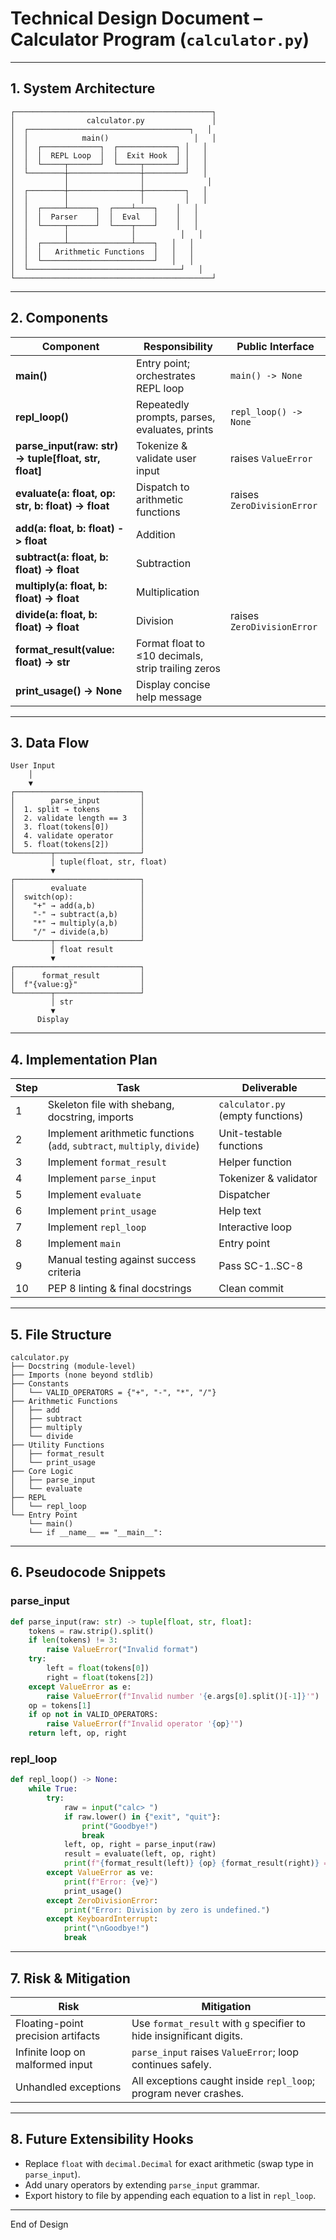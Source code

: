 # Technical Design Document – Calculator Program (`calculator.py`)

---

## 1. System Architecture

```
┌────────────────────────────────────────────┐
│                calculator.py               │
│  ┌────────────────────────────────────┐   │
│  │            main()                   │   │
│  │  ┌─────────────┐  ┌─────────────┐ │   │
│  │  │  REPL Loop  │  │  Exit Hook  │ │   │
│  │  └─────┬───────┘  └─────┬───────┘ │   │
│  └────────┼────────────────┼─────────┘   │
│           │                │              │
│  ┌────────┼────────────────┼─────────┐   │
│  │        │                │         │   │
│  │  ┌─────┴──────┐  ┌────┴────┐    │   │
│  │  │  Parser    │  │  Eval   │    │   │
│  │  └─────┬──────┘  └────┬────┘    │   │
│  │        │              │          │   │
│  │  ┌─────┴──────────────┴────┐   │   │
│  │  │   Arithmetic Functions  │   │   │
│  │  └─────────────────────────┘   │   │
│  └──────────────────────────────────┘   │
└────────────────────────────────────────────┘
```

---

## 2. Components

| Component | Responsibility | Public Interface |
|---|---|---|
| **main()** | Entry point; orchestrates REPL loop | `main() -> None` |
| **repl_loop()** | Repeatedly prompts, parses, evaluates, prints | `repl_loop() -> None` |
| **parse_input(raw: str) -> tuple[float, str, float]** | Tokenize & validate user input | raises `ValueError` |
| **evaluate(a: float, op: str, b: float) -> float** | Dispatch to arithmetic functions | raises `ZeroDivisionError` |
| **add(a: float, b: float) -> float** | Addition | |
| **subtract(a: float, b: float) -> float** | Subtraction | |
| **multiply(a: float, b: float) -> float** | Multiplication | |
| **divide(a: float, b: float) -> float** | Division | raises `ZeroDivisionError` |
| **format_result(value: float) -> str** | Format float to ≤10 decimals, strip trailing zeros | |
| **print_usage() -> None** | Display concise help message | |

---

## 3. Data Flow

```
User Input
    │
    ▼
┌────────────────────────────┐
│        parse_input         │
│  1. split → tokens         │
│  2. validate length == 3   │
│  3. float(tokens[0])       │
│  4. validate operator      │
│  5. float(tokens[2])       │
└────────┬───────────────────┘
         │ tuple(float, str, float)
         ▼
┌────────────────────────────┐
│        evaluate            │
│  switch(op):               │
│    "+" → add(a,b)          │
│    "-" → subtract(a,b)     │
│    "*" → multiply(a,b)     │
│    "/" → divide(a,b)       │
└────────┬───────────────────┘
         │ float result
         ▼
┌────────────────────────────┐
│      format_result         │
│  f"{value:g}"              │
└────────┬───────────────────┘
         │ str
         ▼
      Display
```

---

## 4. Implementation Plan

| Step | Task | Deliverable |
|---|---|---|
| 1 | Skeleton file with shebang, docstring, imports | `calculator.py` (empty functions) |
| 2 | Implement arithmetic functions (`add`, `subtract`, `multiply`, `divide`) | Unit-testable functions |
| 3 | Implement `format_result` | Helper function |
| 4 | Implement `parse_input` | Tokenizer & validator |
| 5 | Implement `evaluate` | Dispatcher |
| 6 | Implement `print_usage` | Help text |
| 7 | Implement `repl_loop` | Interactive loop |
| 8 | Implement `main` | Entry point |
| 9 | Manual testing against success criteria | Pass SC-1..SC-8 |
| 10 | PEP 8 linting & final docstrings | Clean commit |

---

## 5. File Structure

```
calculator.py
├── Docstring (module-level)
├── Imports (none beyond stdlib)
├── Constants
│   └── VALID_OPERATORS = {"+", "-", "*", "/"}
├── Arithmetic Functions
│   ├── add
│   ├── subtract
│   ├── multiply
│   └── divide
├── Utility Functions
│   ├── format_result
│   └── print_usage
├── Core Logic
│   ├── parse_input
│   └── evaluate
├── REPL
│   └── repl_loop
└── Entry Point
    └── main()
    └── if __name__ == "__main__":
```

---

## 6. Pseudocode Snippets

### parse_input
```python
def parse_input(raw: str) -> tuple[float, str, float]:
    tokens = raw.strip().split()
    if len(tokens) != 3:
        raise ValueError("Invalid format")
    try:
        left = float(tokens[0])
        right = float(tokens[2])
    except ValueError as e:
        raise ValueError(f"Invalid number '{e.args[0].split()[-1]}'")
    op = tokens[1]
    if op not in VALID_OPERATORS:
        raise ValueError(f"Invalid operator '{op}'")
    return left, op, right
```

### repl_loop
```python
def repl_loop() -> None:
    while True:
        try:
            raw = input("calc> ")
            if raw.lower() in {"exit", "quit"}:
                print("Goodbye!")
                break
            left, op, right = parse_input(raw)
            result = evaluate(left, op, right)
            print(f"{format_result(left)} {op} {format_result(right)} = {format_result(result)}")
        except ValueError as ve:
            print(f"Error: {ve}")
            print_usage()
        except ZeroDivisionError:
            print("Error: Division by zero is undefined.")
        except KeyboardInterrupt:
            print("\nGoodbye!")
            break
```

---

## 7. Risk & Mitigation

| Risk | Mitigation |
|---|---|
| Floating-point precision artifacts | Use `format_result` with `g` specifier to hide insignificant digits. |
| Infinite loop on malformed input | `parse_input` raises `ValueError`; loop continues safely. |
| Unhandled exceptions | All exceptions caught inside `repl_loop`; program never crashes. |

---

## 8. Future Extensibility Hooks

- Replace `float` with `decimal.Decimal` for exact arithmetic (swap type in `parse_input`).
- Add unary operators by extending `parse_input` grammar.
- Export history to file by appending each equation to a list in `repl_loop`.

---

End of Design